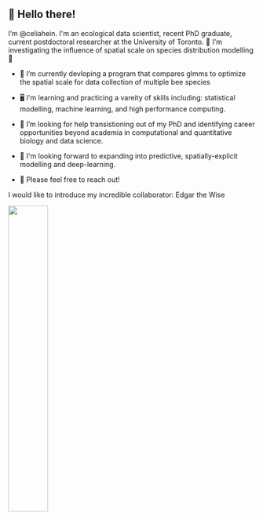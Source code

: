 ## 👋 Hello there!

I’m @celiahein. I'm an ecological data scientist, recent PhD graduate, current postdoctoral researcher at the University of Toronto. 🐝 I'm investigating the influence of spatial scale on species distribution modelling 🐝

- 🌱 I’m currently devloping a program that compares glmms to optimize the spatial scale for data collection of multiple bee species
-  🖥️  I'm learning and practicing a vareity of skills including: statistical modelling, machine learning, and high performance computing.

- 🔎 I’m looking for help transistioning out of my PhD and identifying career opportunities beyond academia in computational and quantitative biology and data science. 
- 👀 I'm looking forward to expanding into predictive, spatially-explicit modelling and deep-learning.
- 🙂 Please feel free to reach out!



I would like to introduce my incredible collaborator: Edgar the Wise

<img src="https://user-images.githubusercontent.com/41344079/235374543-5f486930-b08b-4b66-a899-c5b7076eae95.PNG" width="40%">

<!---
celiahein/celiahein is a ✨ special ✨ repository because its `README.md` (this file) appears on your GitHub profile.
You can click the Preview link to take a look at your changes.
--->
